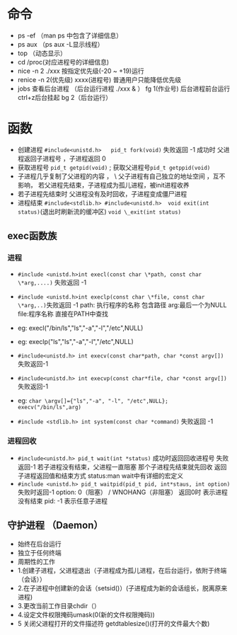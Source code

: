 # 命令
- ps -ef （man ps 中包含了详细信息）
- ps aux  （ps aux -L显示线程）
- top （动态显示）
- cd /proc(对应进程号的详细信息)
- nice -n 2  ./xxx  按指定优先级(-20 ~ +19)运行
- renice -n 2(优先级) xxxx(进程号) 普通用户只能降低优先级
- jobs 查看后台进程 （后台运行进程 ./xxx & ）  fg 1(作业号) 后台进程前台运行   ctrl+z后台挂起  bg 2（后台运行）
# 函数
- 创建进程  `#include<unistd.h>   pid_t fork(void)`  失败返回 -1 成功时 父进程返回子进程号 ，子进程返回 0
- 获取进程号 ```pid_t getpid(void)``` ; 获取父进程号`pid_t getppid(void)`
- 子进程几乎复制了父进程的内容 ， \ 父子进程有自己独立的地址空间 ，互不影响， 若父进程先结束，子进程成为孤儿进程，被init进程收养
- 若子进程先结束时 父进程没有及时回收，子进程变成僵尸进程
- 进程结束 `#include<stdlib.h> #include<unistd.h>  void exit(int status)`(退出时刷新流的缓冲区)  `void \_exit(int status)`
## exec函数族
### 进程
- `#include <unistd.h>int execl(const char \*path, const char \*arg,....)` 失败返回 -1
- `#include <unistd.h>int execlp(const char \*file, const char \*arg,..)`失败返回 -1
path: 执行程序的名称 包含路径  arg:最后一个为NULL  file:程序名称 直接在PATH中查找
- eg: execl("/bin/ls","ls","-a","-l","/etc",NULL) 
- eg: execlp("ls","ls","-a","-l","/etc",NULL)

- `#include<unistd.h> int execv(const char*path, char *const argv[])` 失败返回-1
- `#include<unistd.h> int execvp(const char*file, char *const argv[])` 失败返回-1
- eg: `char \argv[]={"ls","-a", "-l", "/etc",NULL}; execv("/bin/ls",arg)`
- `#include <stdlib.h> int system(const char *command)` 失败返回 -1
### 进程回收 
- `#include<unistd.h> pid_t wait(int *status)`  成功时返回回收进程号  失败返回-1  若子进程没有结束，父进程一直阻塞  那个子进程先结束就先回收  返回子进程返回值和结束方式 status:man wait中有详细的宏定义
- `#include <unistd.h> pid_t waitpid(pid_t pid, int*staus, int option)`失败时返回-1 option: 0（阻塞） / WNOHANG（非阻塞） 返回0时 表示进程没有结束  pid: -1 表示任意子进程

## 守护进程 （Daemon）
- 始终在后台运行
- 独立于任何终端
- 周期性的工作
- 1.创建子进程，父进程退出（子进程成为孤儿进程，在后台运行，依附于终端（会话）） 
- 2.在子进程中创建新的会话（setsid()）(子进程成为新的会话组长，脱离原来进程) 
- 3.更改当前工作目录chdir（） 
- 4.设定文件权限掩码umask(0(新的文件权限掩码))
- 5 关闭父进程打开的文件描述符  getdtablesize()(打开的文件最大个数)













